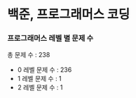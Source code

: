 # 백준, 프로그래머스 코딩
### 프로그래머스 레벨 별 문제 수
총 문제 수 : 238
- 0 레벨 문제 수 : 236
- 1 레벨 문제 수 : 1
- 2 레벨 문제 수 : 1

